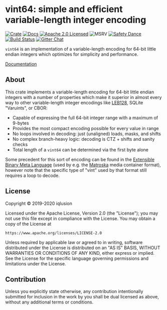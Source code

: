 # vint64: simple and efficient variable-length integer encoding

[![Crate][crate-image]][crate-link]
[![Docs][docs-image]][docs-link]
[![Apache 2.0 Licensed][license-image]][license-link]
![MSRV][rustc-image]
[![Safety Dance][safety-image]][safety-link]
[![Build Status][build-image]][build-link]
[![Gitter Chat][gitter-image]][gitter-link]

`vint64` is an implementation of a variable-length encoding for 64-bit
little endian integers which optimizes for simplicity and performance.

[Documentation][docs-link]

## About

This crate implements a variable-length encoding for 64-bit little endian
integers with a number of properties which make it superior in almost every
way to other variable-length integer encodings like [LEB128], SQLite "Varuints",
or CBOR:

- Capable of expressing the full 64-bit integer range with a maximum of 9-bytes
- Provides the most compact encoding possible for every value in range
- No loops involved in decoding: just (unaligned) loads, masks, and shifts
- No complex branch-heavy logic: decoding is CTZ + shifts and sanity checks
- Total length of a `vint64` can be determined via the first byte alone

Some precedent for this sort of encoding can be found in the
[Extensible Binary Meta Language] (used by e.g. the [Matroska]
media container format), however note that the specific type of "vint"
used by that format still requires a loop to decode.

## License

Copyright © 2019-2020 iqlusion

Licensed under the Apache License, Version 2.0 (the "License");
you may not use this file except in compliance with the License.
You may obtain a copy of the License at

    https://www.apache.org/licenses/LICENSE-2.0

Unless required by applicable law or agreed to in writing, software
distributed under the License is distributed on an "AS IS" BASIS,
WITHOUT WARRANTIES OR CONDITIONS OF ANY KIND, either express or implied.
See the License for the specific language governing permissions and
limitations under the License.

## Contribution

Unless you explicitly state otherwise, any contribution intentionally
submitted for inclusion in the work by you shall be dual licensed as above,
without any additional terms or conditions.

[//]: # (badges)

[crate-image]: https://img.shields.io/crates/v/vint64.svg
[crate-link]: https://crates.io/crates/vint64
[docs-image]: https://docs.rs/vint64/badge.svg
[docs-link]: https://docs.rs/vint64/
[license-image]: https://img.shields.io/badge/license-Apache2.0-blue.svg
[license-link]: https://github.com/iqlusioninc/crates/blob/develop/LICENSE
[rustc-image]: https://img.shields.io/badge/rustc-1.39+-blue.svg
[safety-image]: https://img.shields.io/badge/unsafe-forbidden-success.svg
[safety-link]: https://github.com/rust-secure-code/safety-dance/
[build-image]: https://github.com/iqlusioninc/crates/workflows/Rust/badge.svg?branch=develop&event=push
[build-link]: https://github.com/iqlusioninc/crates/actions
[gitter-image]: https://badges.gitter.im/iqlusioninc/community.svg
[gitter-link]: https://gitter.im/iqlusioninc/community

[//]: # (general links)

[LEB128]: https://cr.yp.to/libtai/vint.html
[Extensible Binary Meta Language]: https://en.wikipedia.org/wiki/Extensible_Binary_Meta_Language
[Matroska]: https://www.matroska.org/
